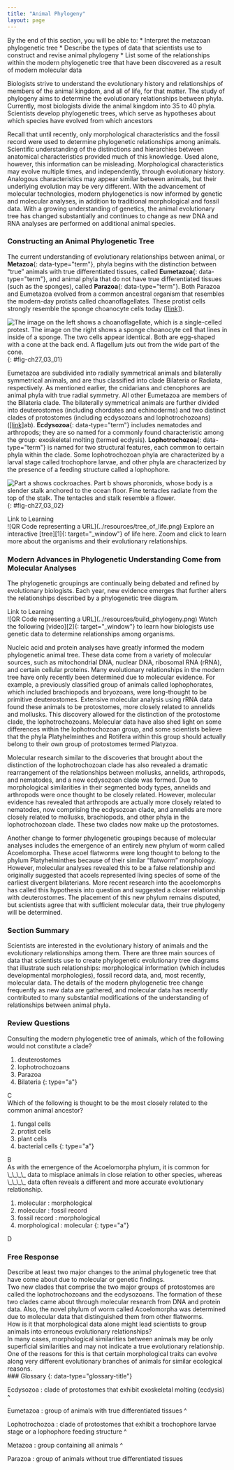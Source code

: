 ```yaml
---
title: "Animal Phylogeny"
layout: page
---
```



<div data-type="abstract" markdown="1">
By the end of this section, you will be able to:
* Interpret the metazoan phylogenetic tree
* Describe the types of data that scientists use to construct and revise animal phylogeny
* List some of the relationships within the modern phylogenetic tree that have been discovered as a result of modern molecular data

</div>

Biologists strive to understand the evolutionary history and relationships of members of the animal kingdom, and all of life, for that matter. The study of phylogeny aims to determine the evolutionary relationships between phyla. Currently, most biologists divide the animal kingdom into 35 to 40 phyla. Scientists develop phylogenetic trees, which serve as hypotheses about which species have evolved from which ancestors

Recall that until recently, only morphological characteristics and the fossil record were used to determine phylogenetic relationships among animals. Scientific understanding of the distinctions and hierarchies between anatomical characteristics provided much of this knowledge. Used alone, however, this information can be misleading. Morphological characteristics may evolve multiple times, and independently, through evolutionary history. Analogous characteristics may appear similar between animals, but their underlying evolution may be very different. With the advancement of molecular technologies, modern phylogenetics is now informed by genetic and molecular analyses, in addition to traditional morphological and fossil data. With a growing understanding of genetics, the animal evolutionary tree has changed substantially and continues to change as new DNA and RNA analyses are performed on additional animal species.

### Constructing an Animal Phylogenetic Tree

The current understanding of evolutionary relationships between animal, or **Metazoa**{: data-type="term"}, phyla begins with the distinction between “true” animals with true differentiated tissues, called **Eumetazoa**{: data-type="term"}, and animal phyla that do not have true differentiated tissues (such as the sponges), called **Parazoa**{: data-type="term"}. Both Parazoa and Eumetazoa evolved from a common ancestral organism that resembles the modern-day protists called choanoflagellates. These protist cells strongly resemble the sponge choanocyte cells today ([\[link\]](#fig-ch27_03_01)).

 ![The image on the left shows a choanoflagellate, which is a single-celled protest. The image on the right shows a sponge choanocyte cell that lines in inside of a sponge. The two cells appear identical. Both are egg-shaped with a cone at the back end. A flagellum juts out from the wide part of the cone.](../resources/Figure_27_03_01.jpg "Cells of the protist choanoflagellate resemble sponge choanocyte cells. Beating of choanocyte flagella draws water through the sponge so that nutrients can be extracted and waste removed."){: #fig-ch27_03_01}

Eumetazoa are subdivided into radially symmetrical animals and bilaterally symmetrical animals, and are thus classified into clade Bilateria or Radiata, respectively. As mentioned earlier, the cnidarians and ctenophores are animal phyla with true radial symmetry. All other Eumetazoa are members of the Bilateria clade. The bilaterally symmetrical animals are further divided into deuterostomes (including chordates and echinoderms) and two distinct clades of protostomes (including ecdysozoans and lophotrochozoans) ([\[link\]](#fig-ch27_03_02)ab). **Ecdysozoa**{: data-type="term"} includes nematodes and arthropods; they are so named for a commonly found characteristic among the group: exoskeletal molting (termed ecdysis). **Lophotrochozoa**{: data-type="term"} is named for two structural features, each common to certain phyla within the clade. Some lophotrochozoan phyla are characterized by a larval stage called trochophore larvae, and other phyla are characterized by the presence of a feeding structure called a lophophore.

 ![Part a shows cockroaches. Part b shows phoronids, whose body is a slender stalk anchored to the ocean floor. Fine tentacles radiate from the top of the stalk. The tentacles and stalk resemble a flower.](../resources/Figure_27_03_02ab.jpg "Animals that molt their exoskeletons, such as these (a) Madagascar hissing cockroaches, are in the clade Ecdysozoa. (b) Phoronids are in the clade Lophotrochozoa. The tentacles are part of a feeding structure called a lophophore. (credit a: modification of work by Whitney Cranshaw, Colorado State University, Bugwood.org; credit b: modification of work by NOAA)"){: #fig-ch27_03_02}

<div data-type="note" data-has-label="true" class="interactive" data-label="" markdown="1">
<div data-type="title">
Link to Learning
</div>
<span data-type="media" data-alt="QR Code representing a URL"> ![QR Code representing a URL](../resources/tree_of_life.png) </span>
Explore an interactive [tree][1]{: target="_window"} of life here. Zoom and click to learn more about the organisms and their evolutionary relationships.

</div>

### Modern Advances in Phylogenetic Understanding Come from Molecular Analyses

The phylogenetic groupings are continually being debated and refined by evolutionary biologists. Each year, new evidence emerges that further alters the relationships described by a phylogenetic tree diagram.

<div data-type="note" data-has-label="true" class="interactive" data-label="" markdown="1">
<div data-type="title">
Link to Learning
</div>
<span data-type="media" data-alt="QR Code representing a URL"> ![QR Code representing a URL](../resources/build_phylogeny.png) </span>
Watch the following [video][2]{: target="_window"} to learn how biologists use genetic data to determine relationships among organisms.

</div>

Nucleic acid and protein analyses have greatly informed the modern phylogenetic animal tree. These data come from a variety of molecular sources, such as mitochondrial DNA, nuclear DNA, ribosomal RNA (rRNA), and certain cellular proteins. Many evolutionary relationships in the modern tree have only recently been determined due to molecular evidence. For example, a previously classified group of animals called lophophorates, which included brachiopods and bryozoans, were long-thought to be primitive deuterostomes. Extensive molecular analysis using rRNA data found these animals to be protostomes, more closely related to annelids and mollusks. This discovery allowed for the distinction of the protostome clade, the lophotrochozoans. Molecular data have also shed light on some differences within the lophotrochozoan group, and some scientists believe that the phyla Platyhelminthes and Rotifera within this group should actually belong to their own group of protostomes termed Platyzoa.

Molecular research similar to the discoveries that brought about the distinction of the lophotrochozoan clade has also revealed a dramatic rearrangement of the relationships between mollusks, annelids, arthropods, and nematodes, and a new ecdysozoan clade was formed. Due to morphological similarities in their segmented body types, annelids and arthropods were once thought to be closely related. However, molecular evidence has revealed that arthropods are actually more closely related to nematodes, now comprising the ecdysozoan clade, and annelids are more closely related to mollusks, brachiopods, and other phyla in the lophotrochozoan clade. These two clades now make up the protostomes.

Another change to former phylogenetic groupings because of molecular analyses includes the emergence of an entirely new phylum of worm called Acoelomorpha. These acoel flatworms were long thought to belong to the phylum Platyhelminthes because of their similar “flatworm” morphology. However, molecular analyses revealed this to be a false relationship and originally suggested that acoels represented living species of some of the earliest divergent bilaterians. More recent research into the acoelomorphs has called this hypothesis into question and suggested a closer relationship with deuterostomes. The placement of this new phylum remains disputed, but scientists agree that with sufficient molecular data, their true phylogeny will be determined.

### Section Summary

Scientists are interested in the evolutionary history of animals and the evolutionary relationships among them. There are three main sources of data that scientists use to create phylogenetic evolutionary tree diagrams that illustrate such relationships: morphological information (which includes developmental morphologies), fossil record data, and, most recently, molecular data. The details of the modern phylogenetic tree change frequently as new data are gathered, and molecular data has recently contributed to many substantial modifications of the understanding of relationships between animal phyla.

### Review Questions

<div data-type="exercise">
<div data-type="problem" markdown="1">
Consulting the modern phylogenetic tree of animals, which of the following would not constitute a clade?

1.  deuterostomes
2.  lophotrochozoans
3.  Parazoa
4.  Bilateria
{: type="a"}

</div>
<div data-type="solution" markdown="1">
C

</div>
</div>

<div data-type="exercise">
<div data-type="problem" markdown="1">
Which of the following is thought to be the most closely related to the common animal ancestor?

1.  fungal cells
2.  protist cells
3.  plant cells
4.  bacterial cells
{: type="a"}

</div>
<div data-type="solution" markdown="1">
B

</div>
</div>

<div data-type="exercise">
<div data-type="problem" markdown="1">
As with the emergence of the Acoelomorpha phylum, it is common for \_\_\_\_ data to misplace animals in close relation to other species, whereas \_\_\_\_ data often reveals a different and more accurate evolutionary relationship.

1.  molecular : morphological
2.  molecular : fossil record
3.  fossil record : morphological
4.  morphological : molecular
{: type="a"}

</div>
<div data-type="solution" markdown="1">
D

</div>
</div>

### Free Response

<div data-type="exercise">
<div data-type="problem" markdown="1">
Describe at least two major changes to the animal phylogenetic tree that have come about due to molecular or genetic findings.

</div>
<div data-type="solution" markdown="1">
Two new clades that comprise the two major groups of protostomes are called the lophotrochozoans and the ecdysozoans. The formation of these two clades came about through molecular research from DNA and protein data. Also, the novel phylum of worm called Acoelomorpha was determined due to molecular data that distinguished them from other flatworms.

</div>
</div>

<div data-type="exercise">
<div data-type="problem" markdown="1">
How is it that morphological data alone might lead scientists to group animals into erroneous evolutionary relationships?

</div>
<div data-type="solution" markdown="1">
In many cases, morphological similarities between animals may be only superficial similarities and may not indicate a true evolutionary relationship. One of the reasons for this is that certain morphological traits can evolve along very different evolutionary branches of animals for similar ecological reasons.

</div>
</div>

<div data-type="glossary" markdown="1">
### Glossary
{: data-type="glossary-title"}

Ecdysozoa
: clade of protostomes that exhibit exoskeletal molting (ecdysis)
^

Eumetazoa
: group of animals with true differentiated tissues
^

Lophotrochozoa
: clade of protostomes that exhibit a trochophore larvae stage or a lophophore feeding structure
^

Metazoa
: group containing all animals
^

Parazoa
: group of animals without true differentiated tissues

</div>



[1]: http://openstaxcollege.org/l/tree_of_life2
[2]: http://openstaxcollege.org/l/build_phylogeny
